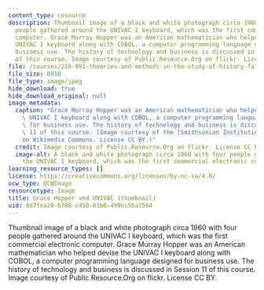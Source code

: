 ```yaml
---
content_type: resource
description: Thumbnail image of a black and white photograph circa 1960 with four
  people gathered around the UNIVAC I keyboard, which was the first commercial electronic
  computer. Grace Murray Hopper was an American mathematician who helped devise the
  UNIVAC I keyboard along with COBOL, a computer programming language designed for
  business use. The history of technology and business is discussed in Session 11
  of this course. Image courtesy of Public.Resource.Org on flickr. License CC BY.
file: /courses/21h-991-theories-and-methods-in-the-study-of-history-fall-2014/8d7fea206788c45001b0499bc5ba2564_21h-991f14-th.jpg
file_size: 8916
file_type: image/jpeg
hide_download: true
hide_download_original: null
image_metadata:
  caption: "Grace Murray Hopper was an American mathematician who helped devise the\
    \ UNIVAC I keyboard along with COBOL, a computer programming language designed\
    \ for business use. The history of technology and business is discussed in Session\
    \ 11 of this course. (Image courtesy of the [Smithsonian Institution](http://commons.wikimedia.org/wiki/File%3AGrace_Hopper_and_UNIVAC.jpg)\_\
    on Wikimedia Commons. License CC BY.)"
  credit: Image courtesy of Public.Resource.Org on flickr. License CC BY.
  image-alt: A black and white photograph circa 1960 with four people gathered around
    the UNIVAC I keyboard, which was the first commercial electronic computer.
learning_resource_types: []
license: https://creativecommons.org/licenses/by-nc-sa/4.0/
ocw_type: OCWImage
resourcetype: Image
title: Grace Hopper and UNIVAC (thumbnail)
uid: 8d7fea20-6788-c450-01b0-499bc5ba2564
---
```

Thumbnail image of a black and white photograph circa 1960 with four people gathered around the UNIVAC I keyboard, which was the first commercial electronic computer. Grace Murray Hopper was an American mathematician who helped devise the UNIVAC I keyboard along with COBOL, a computer programming language designed for business use. The history of technology and business is discussed in Session 11 of this course. Image courtesy of Public.Resource.Org on flickr. License CC BY.